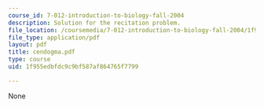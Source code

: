 ```yaml
---
course_id: 7-012-introduction-to-biology-fall-2004
description: Solution for the recitation problem.
file_location: /coursemedia/7-012-introduction-to-biology-fall-2004/1f955edbfdc9c9bf587af864765f7799_cendogma.pdf
file_type: application/pdf
layout: pdf
title: cendogma.pdf
type: course
uid: 1f955edbfdc9c9bf587af864765f7799

---
```

None